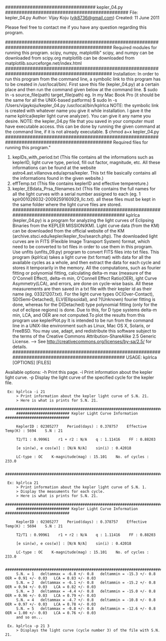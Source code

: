 #################################  kepler_04.py  #############################################
 File:              kepler_04.py
 Author:            Vijay Koju (vjk8736@gmail.com)
 Created:           11 June 2011

 Please feel free to contact me if you have any question regarding this program.

###############################################################################################
 Required modules for running this program.
 scipy, numpy, matplotlib"
 scipy, and numpy can be downloaded from scipy.org
 matplotlib can be downloaded from matplotlib.sourceforge.net/index.html
###############################################################################################
 Installation:
 In order to run this program from the command line, a symbolic link to this program has to be
 created in /usr/local/bin/.
 First save this file (kepler_04.py) at a certain place and then run the command given below at
 the command line.
       $ sudo ln -s source_file(path) target_file(path)
 eg. In my Mac Book Pro (it should be the same for all the UNIX-based patforms)
       $ sudo ln -s /Users/vijaykoju/kepler_04.py /usr/local/bin/kplrlca
 NOTE: the symbolic link is created with whatever name you give it while installation. I gave it
       the name kplrlca(kepler light curve analyzer). You can give it any name you desire.
 NOTE: the kepler_04.py file that you saved in your computer must have executable access.
       this can be done by running the given command at the command line, if it is not already
       executable.
       $ chmod a+x kepler_04.py
###############################################################################################
 Required files for running this program."
 1) kepIDs_with_period.txt (This file contains all the informations such as keplerID, light
    curve type, period, fill out factor, magnitude, etc. All these informations can be found
    at the website astro4.ast.villanova.edu/aprsa/kepler. This txt file basically contains
    all the informations found in the given website.)
 2) effTemp.txt (This file contains keplerID and effective tempereture.)
 3) kepler_EBdata_Prsa_filenames.txt (This file contains the full names for all the light
    curves with a serial number assigned to each (eg. 1  kplr001026032-2009259160929_llc.txt).
 all these files must be kept in the same folder where the light curve files are stored.
###############################################################################################
      kplrlca (kepler_04.py) is a program for analyzing the light curves of Eclipsing
 Binaries from the KEPLER MISSION(KM). Light curve data (from the KM) can be downloaded
 from the official website of the KM (archive.stsci.edu/kepler/kepler_fov/search.php).
 The downloaded light curves are in FITS (Flexible Image Transport System) format, which
 need to be converted to txt files in order to use them in this program. Use unfits
 (unfits_09.py) program to convert FITS files into txt files.
       This program (kplrlca) takes a light curve (txt format) with data for all the
 available cycles as a whole, and then extract the data for each cycle and stores it
 temporarily in the memory. All the computations, such as fourier fitting or polynomial
 fitting, calculating delta-m max (measure of the O'Connell Effect), delta-m min, O'Connell
 Effect Ratio(OER), ight Curve Asymmetry(LCA), and errors, are done on cycle-wise basis.
 All these measurements are then saved in a txt file with their kepler id as their name
 (eg. 03321207.txt). For the light curve types OC(Over-Contact), SD(Semi-Detached),
 ELV(Ellipsoidal), and ?(Unknown) fourier fitting is done, whereas for the D(Detached)
 type polynomial fitting (only for the out of eclipse regions) is done. Due to this, for
 D type systems delta-m min, LCA, and OER are not computed.To plot the results from this
 program use keplerPlot.py
       It is intended to be run from the command line in a UNIX-like environment such as
 Linux, Mac OS X, Solaris, or FreeBSD.
       You may use, adapt, and redistribute this software subject to the terms of the
 Creative Commons Attribution-ShareAlike 2.5 Generic License.
 --> See http://creativecommons.org/licenses/by-sa/2.5/ for details.
###############################################################################################
  USAGE: kplrlca [OPTIONS] [FILES]
  
  Available options:
     -h              Print this page.
     -i              Print information about the kepler light curve.
     -p              Display the light curve of the specified cycle for the kepler file.
  
     Ex: kplrlca -i 21
         > Print information about the kepler light curve of S.N. 21.
         > Here is what is prints for S.N. 21.
         #####################################################################################
         ######################## Kepler Light Curve Information #############################
    
         KeplerID : 02305277    Period(days) : 0.378757    Effective Temp(K) : 5694    S.N : 21
    
         T2/T1 : 0.99961    r1 + r2 : N/A    q : 1.11416    FF : 0.88203
    
         [e sin(w), e cos(w)] : [N/A N/A]    sin(i) : 0.42018
    
         LC-type : OC    K-magnitude(mag) : 15.101    No. of cycles : 233.0
    
         #####################################################################################
    
     Ex: kplrlca 21
         > Print information about the kepler light curve of S.N. 1.
         > Display the measuments for each cycle.
         > Here is what is prints for S.N. 21. 
         #####################################################################################
         ######################## Kepler Light Curve Information #############################
    
         KeplerID : 02305277    Period(days) : 0.378757    Effective Temp(K) : 5694    S.N : 21
    
         T2/T1 : 0.99961    r1 + r2 : N/A    q : 1.11416    FF : 0.88203
    
         [e sin(w), e cos(w)] : [N/A N/A]    sin(i) : 0.42018
    
         LC-type : OC    K-magnitude(mag) : 15.101    No. of cycles : 233.0
    
         #####################################################################################
         S.N. = 1   deltammax = -6.8 +/- 0.8   deltammin = -15.3 +/- 0.8   OER = 0.91 +/- 0.03   LCA = 0.83 +/- 0.03
         S.N. = 2   deltammax = -6.1 +/- 0.8   deltammin = -15.2 +/- 0.8   OER = 0.94 +/- 0.03   LCA = 0.82 +/- 0.03
         S.N. = 3   deltammax = -4.4 +/- 0.8   deltammin = -15.0 +/- 0.8   OER = 0.96 +/- 0.03   LCA = 0.79 +/- 0.03
         S.N. = 4   deltammax = -4.7 +/- 0.8   deltammin = -10.8 +/- 0.8   OER = 0.97 +/- 0.03   LCA = 0.78 +/- 0.03
         S.N. = 5   deltammax = -0.8 +/- 0.8   deltammin = -12.6 +/- 0.8   OER = 1.00 +/- 0.03   LCA = 0.76 +/- 0.03
         and so on...
    
     Ex. kplrlca -p 21 3
         > Displays the light curve (cycle number 3) of the file with S.N. 21.
    
